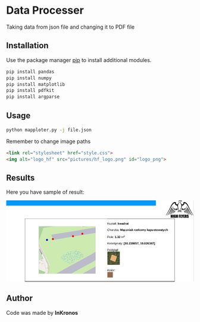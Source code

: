 # Data Processer 

Taking data from json file and changing it to PDF file

## Installation

Use the package manager [pip](https://pip.pypa.io/en/stable/) to install additional modules.

```bash
pip install pandas
pip install numpy
pip install matplotlib
pip install pdfkit
pip install argparse
```

## Usage

```bash
python mapploter.py -j file.json
```

Remember to change image paths
```HTML
<link rel="stylesheet" href="style.css">
<img alt="logo_hf" src="pictures/hf_logo.png" id="logo_png">
```

## Results 
Here you have sample of result:

![image of the sample](preview/Sample.png)


## Author
Code was made by **InKronos**